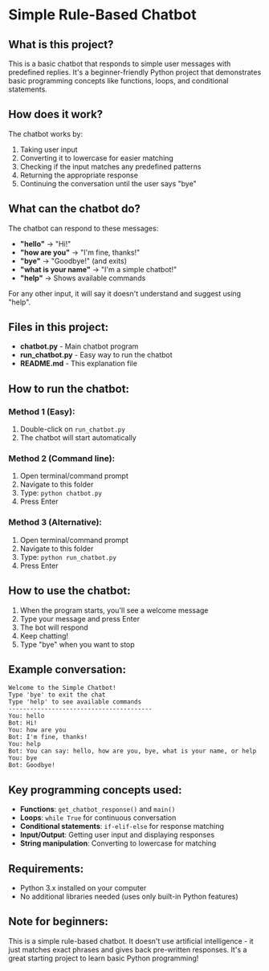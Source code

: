 # Simple Rule-Based Chatbot

## What is this project?

This is a basic chatbot that responds to simple user messages with predefined replies. It's a beginner-friendly Python project that demonstrates basic programming concepts like functions, loops, and conditional statements.

## How does it work?

The chatbot works by:
1. Taking user input
2. Converting it to lowercase for easier matching
3. Checking if the input matches any predefined patterns
4. Returning the appropriate response
5. Continuing the conversation until the user says "bye"

## What can the chatbot do?

The chatbot can respond to these messages:
- **"hello"** → "Hi!"
- **"how are you"** → "I'm fine, thanks!"
- **"bye"** → "Goodbye!" (and exits)
- **"what is your name"** → "I'm a simple chatbot!"
- **"help"** → Shows available commands

For any other input, it will say it doesn't understand and suggest using "help".

## Files in this project:

- **chatbot.py** - Main chatbot program
- **run_chatbot.py** - Easy way to run the chatbot
- **README.md** - This explanation file

## How to run the chatbot:

### Method 1 (Easy):
1. Double-click on `run_chatbot.py`
2. The chatbot will start automatically

### Method 2 (Command line):
1. Open terminal/command prompt
2. Navigate to this folder
3. Type: `python chatbot.py`
4. Press Enter

### Method 3 (Alternative):
1. Open terminal/command prompt
2. Navigate to this folder
3. Type: `python run_chatbot.py`
4. Press Enter

## How to use the chatbot:

1. When the program starts, you'll see a welcome message
2. Type your message and press Enter
3. The bot will respond
4. Keep chatting!
5. Type "bye" when you want to stop

## Example conversation:

```
Welcome to the Simple Chatbot!
Type 'bye' to exit the chat
Type 'help' to see available commands
----------------------------------------
You: hello
Bot: Hi!
You: how are you
Bot: I'm fine, thanks!
You: help
Bot: You can say: hello, how are you, bye, what is your name, or help
You: bye
Bot: Goodbye!
```

## Key programming concepts used:

- **Functions**: `get_chatbot_response()` and `main()`
- **Loops**: `while True` for continuous conversation
- **Conditional statements**: `if-elif-else` for response matching
- **Input/Output**: Getting user input and displaying responses
- **String manipulation**: Converting to lowercase for matching

## Requirements:

- Python 3.x installed on your computer
- No additional libraries needed (uses only built-in Python features)

## Note for beginners:

This is a simple rule-based chatbot. It doesn't use artificial intelligence - it just matches exact phrases and gives back pre-written responses. It's a great starting project to learn basic Python programming!
